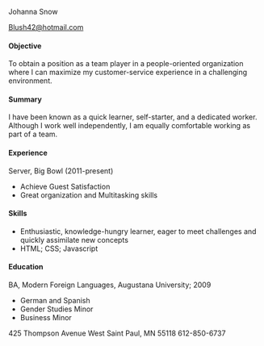<!DOCTYPE html>
<html>
	<head>
		<link type="text/css" rel="stylesheet" href="stylesheet.css"/>
		<title></title>
	</head>
	<body>
		<div id="header">
			<p id="name">Johanna Snow</p>
			<a href="mailto:you@yourdomain.com"><p id="email">Blush42@hotmail.com</p></a>
		</div>
		<div class="left"></div>
		<div class="right">
			<h4>Objective</h4>
			<p>To obtain a position as a team player in a people-oriented organization where I can maximize my customer-service experience in a challenging environment.</p>
			<h4>Summary</h4>
			<p> I have been known as a quick learner, self-starter, and a dedicated worker. Although I work well independently, I am equally comfortable working as part of a team.</p>
			<h4>Experience</h4>
			<p>Server, Big Bowl (2011-present)</p>
			<ul>
				<li>Achieve Guest Satisfaction</li>
				<li>Great organization and Multitasking skills</li>
			</ul>
			<h4>Skills</h4>
			<ul>
			<li>Enthusiastic, knowledge-hungry learner, eager to meet challenges and                   quickly assimilate new concepts</li>
			<li>HTML; CSS; Javascript</li>
			</ul>
			<h4>Education</h4>
			<p>BA, Modern Foreign Languages, Augustana University; 2009</p>
			<ul>
				<li>German and Spanish</li>
				<li>Gender Studies Minor</li>
				<li>Business Minor</li>
			</ul>
		</div>
		<div id="footer">
			<p>425 Thompson Avenue West Saint Paul, MN 55118        612-850-6737</p>
		</div>
	</body>
</html>



